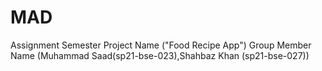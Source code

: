 # MAD
Assignment
Semester Project Name ("Food Recipe App")
Group Member Name (Muhammad Saad(sp21-bse-023),Shahbaz Khan (sp21-bse-027))
